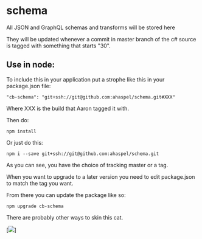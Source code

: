 # schema
All JSON and GraphQL schemas and transforms will be stored here

They will be updated whenever a commit in master branch of the c# source is tagged with something that starts "30". 

## Use in node:

To include this in your application put a strophe like this in your package.json file:

    "cb-schema": "git+ssh://git@github.com:ahaspel/schema.git#XXX"


Where XXX is the build that Aaron tagged it with.

Then do:

    npm install
    
    
Or just do this:

    npm i --save git+ssh://git@github.com:ahaspel/schema.git   
    
As you can see, you have the choice of tracking master or a tag.      

When you want to upgrade to a later version you need to edit package.json to match the tag you want.

From there you can update the package like so: 

    npm upgrade cb-schema

There are probably other ways to skin this cat.



[![](https://codebuild.us-east-2.amazonaws.com/badges?uuid=eyJlbmNyeXB0ZWREYXRhIjoiTU9rekcva2tWbVQvNGNMRldXNUhaR3JCbVBXaVFONVA2djlvRjdKVHdBWmVTaDVFTzVXVlVXYzFVMm1ic1hmbUV5R3NjTDY3ZUl6YVRVR01ERVRpSjNFPSIsIml2UGFyYW1ldGVyU3BlYyI6Ik1SVWlGZjY0SENxVE5Jb1UiLCJtYXRlcmlhbFNldFNlcmlhbCI6MX0%3D&branch=master)]
